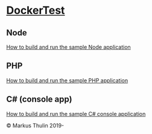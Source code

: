 # [DockerTest](https://github.com/thulin82/DockerTest)

## Node

[How to build and run the sample Node application](Node)

## PHP

[How to build and run the sample PHP application](PHP)

## C# (console app)

[How to build and run the sample C# console application](C%23Console)

© Markus Thulin 2019-
